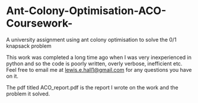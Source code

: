 # Ant-Colony-Optimisation-ACO-Coursework-
A university assignment using ant colony optimisation to solve the 0/1 knapsack problem

This work was completed a long time ago when I was very inexperienced in python and so the code is poorly written, overly verbose, inefficient etc. Feel free to email me at lewis.e.hall1@gmail.com for any questions you have on it.

The pdf titled ACO_report.pdf is the report I wrote on the work and the problem it solved. 
